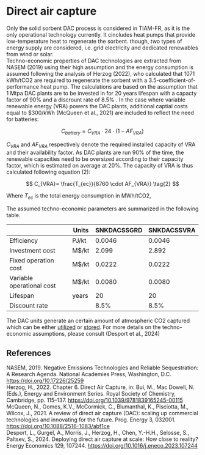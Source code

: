 # Direct air capture

Only the solid sorbent DAC process is considered in TIAM-FR, as it is the only operational technology currently. It cincludes heat pumps that provide low-temperature heat to regenerate the sorbent.
though, two types of energy supply are considered, i.e. grid electricity and dedicated renewables from wind or solar.  
Techno-economic properties of DAC technologies are extracted from NASEM (2019) using their high assumption and the energy consumption is assumed following the analysis of Herzog (2022), who calculated that 1071 kWh/tCO2 are required to regenerate the sorbent with a 3.5-coefficient-of-performance heat pump. The calculations are based on the assumption that 1 Mtpa DAC plants are to be invested in for 20 years lifespan with a capacty factor of 90% and a discrount rate of 8.5% . 
In the case where variable renewable energy (VRA) powers the DAC plants, additional captial costs equal to $300/kWh (McQueen et al., 2021) are included to reflect the need for batteries:

$$
C_{battery} = C_{VRA} \cdot 24 \cdot (1-AF_{VRA}) \tag{1}
$$

$C_{VRA}$ and $AF_{VRA}$ respectively denote the required installed capacity of VRA and their availability factor. As DAC plants are run 90% of the time, the renewable capacities need to be oversized according to their capacity factor, which is estimated on average at 20%. The capacity of VRA is thus calculated following equation (2): 

$$
C_{VRA}= \frac{T_{ec}}{8760 \cdot AF_{VRA}} \tag{2}
$$

Where $T_{ec}$ is the total energy consumption in MWh/tCO2,

The assumed techno-economic parameters are summarized in the following table.

|               |Units|SNKDACSSGRD|SNKDACSSVRA|
|---------------|-----|-----------|-----------|
|Efficiency     |PJ/kt|     0.0046|     0.0046|
|Investment cost|M$/kt|      2.099| 2.892     |
|Fixed operation cost|M$/kt|      0.0222| 0.0222|
|Variable operational cost|M$/kt|0.0080|0.0080|
|Lifespan|years|20|20|
|Discount rate||8.5%|8.5%|

The DAC units generate an certain amount of atmospheric CO2 captured which can be either [utilized](synthetic-fuels.md) or [stored](co2-storage.md). For more details on the techno-economic assumptions, please consult (Desport et al., 2024)

## References
NASEM, 2019. Negative Emissions Technologies and Reliable Sequestration: A Research Agenda. National Academies Press, Washington, D.C. https://doi.org/10.17226/25259  
Herzog, H., 2022. Chapter 6. Direct Air Capture, in: Bui, M., Mac Dowell, N. (Eds.), Energy and Environment Series. Royal Society of Chemistry, Cambridge, pp. 115–137. https://doi.org/10.1039/9781839165245-00115  
McQueen, N., Gomes, K.V., McCormick, C., Blumanthal, K., Pisciotta, M., Wilcox, J., 2021. A review of direct air capture (DAC): scaling up commercial technologies and innovating for the future. Prog. Energy 3, 032001. https://doi.org/10.1088/2516-1083/abf1ce  
Desport, L., Gurgel, A., Morris, J., Herzog, H., Chen, Y.-H.H., Selosse, S., Paltsev, S., 2024. Deploying direct air capture at scale: How close to reality? Energy Economics 129, 107244. https://doi.org/10.1016/j.eneco.2023.107244
